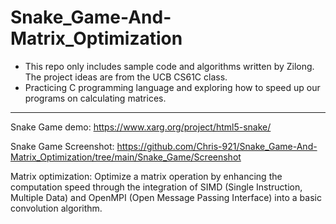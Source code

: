 # Snake_Game-And-Matrix_Optimization
* This repo only includes sample code and algorithms written by Zilong. The project ideas are from the UCB CS61C class.
* Practicing C programming language and exploring how to speed up our programs on calculating matrices.
---
Snake Game demo: https://www.xarg.org/project/html5-snake/ 

Snake Game Screenshot: https://github.com/Chris-921/Snake_Game-And-Matrix_Optimization/tree/main/Snake_Game/Screenshot 

Matrix optimization: Optimize a matrix operation by enhancing the computation speed through the integration of SIMD (Single Instruction, Multiple Data) and OpenMPI (Open Message Passing Interface) into a basic convolution algorithm.
